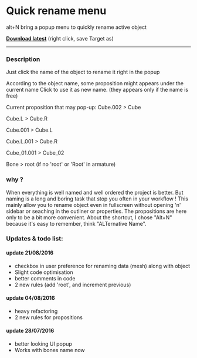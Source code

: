 # Quick rename menu

alt+N bring a popup menu to quickly rename active object
  
**[Download latest](https://raw.githubusercontent.com/Pullusb/quick_rename_menu/master/quick_rename_menu.py)** (right click, save Target as)  
  
---

### Description
Just click the name of the object to rename it right in the popup

According to the object name, some proposition might appears under the current name
Click to use it as new name.
(they appears only if the name is free)

Current proposition that may pop-up:
Cube.002 > Cube

Cube.L > Cube.R

Cube.001 > Cube.L

Cube.L.001 > Cube.R

Cube\_01.001 > Cube\_02

Bone > root (if no 'root' or 'Root' in armature)


### why ?

When everything is well named and well ordered the project is better.
But naming is a long and boring task that stop you often in your workflow !
This mainly allow you to rename object even in fullscreen without opening 'n' sidebar or seaching in the outliner or properties.
The propositions are here only to be a bit more convenient.
About the shortcut, I chose "Alt+N" because it's easy to remember, think "ALTernative Name".


### Updates & todo list:

#### update 21/08/2016
- checkbox in user preference for renaming data (mesh) along with object
- Slight code optimisation
- better comments in code
- 2 new rules (add 'root', and increment previous)


#### update 04/08/2016
- heavy refactoring
- 2 new rules for propositions

#### update 28/07/2016

- better looking UI popup
- Works with bones name now

<!--
####Ideas of rules to add:

-decreaseName (maybe not that interesting because need a loop)
Cube.003 >> propose Cube.001 if Cube exist
-->
